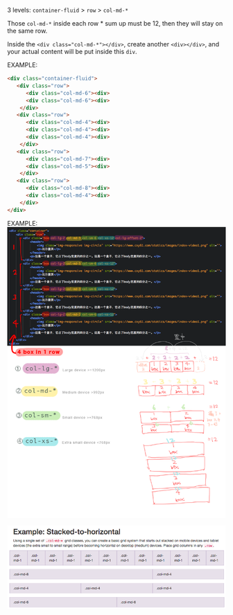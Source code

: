 3 levels:
`container-fluid`  >  `row`  >  `col-md-*`

Those `col-md-*` inside each row * sum up must be 12, then they will stay on the same row.

Inside the `<div class="col-md-*"></div>`, create another `<div></div>`, and your actual content will be put inside this `div`.

EXAMPLE:
```html
<div class="container-fluid">
   <div class="row">
      <div class="col-md-6"><div>
      <div class="col-md-6"><div>
    </div>
   <div class="row">
      <div class="col-md-4"><div>
      <div class="col-md-4"><div>
      <div class="col-md-4"><div>
    </div>
   <div class="row">
      <div class="col-md-7"><div>
      <div class="col-md-5"><div>
    </div>
   <div class="row">
      <div class="col-md-8"><div>
      <div class="col-md-4"><div>
    </div>
</div>  
```

EXAMPLE:
![BootstrapGrid-example](/image/bootstrap_12grids-explain-example.png)


![BootstrapGrid](/image/bootstrapGrid.png)
